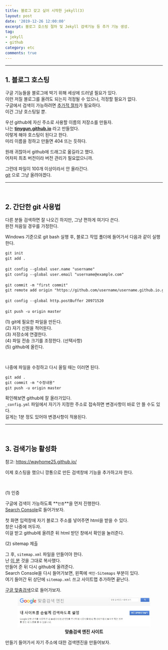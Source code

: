 ```yaml
---
title: 블로그 갖고 싶어 시작한 jekyll(3)
layout: post
date: '2019-12-26 12:00:00'
excerpt: 블로그 호스팅 절차 및 Jekyll 검색기능 등 추가 기능 생성.
tag:
- jekyll
- github
category: etc
comments: true
---
```


---

## **1. 블로그 호스팅**

구글 기능들을 블로그에 박기 위해 세상에 드러낼 필요가 있다.<br>이런 저질 블로그를 올려도 되는지 걱정될 수 있으나, 걱정할 필요가 없다.<br>구글에서 검색이 가능하려면 [추가적 절차](https://wayhome25.github.io/etc/2017/02/20/google-search-sitemap-jekyll/)가 필요하다.<br>이건 그냥 호스팅일 뿐.

우선 github에 자신 주소로 사용할 이름의 저장소를 만들자.<br>나는 **[tinygun.github.io](https://github.com/tinygun/tinygun.github.io)** 라고 만들었다.<br>이렇게 해야 호스팅이 된다고 한다.<br>미리 이름을 정하고 만들면 404 뜨는 듯하다.

원래 귀찮아서 github에 드래그로 옮길라고 했다.<br>어차피 최초 버전이라 버전 관리가 필요없으니까.

그런데 파일이 100개 이상이라서 안 올라간다.<br>[git](https://gitforwindows.org/) 으로 그냥 올려야겠다.

---

<br>

## **2. 간단한 git 사용법**

다른 분들 검색하면 잘 나오긴 하지만, 그냥 편하게 여기다 쓴다.<br>완전 처음일 경우를 가정한다.

Windows 기준으로 git bash 실행 후, 블로그 작업 폴더에 들어가서 다음과 같이 실행한다.

```markdown
git init
git add .

git config --global user.name "username"
git config --global user.email "username@example.com"

git commit -m "first commit"
git remote add origin "https://github.com/username/username.github.io.git"

git config --global http.postBuffer 20971520

git push -u origin master
```

(1) git에 필요한 파일을 만든다.<br>(2) 자기 신원을 적어둔다.<br>(3) 저장소에 연결한다.<br>(4) 파일 전송 크기를 조정한다. (선택사항)<br>(5) github에 올린다.

<br>

나중에 파일을 수정하고 다시 올릴 때는 이러면 된다.

```markdown
git add .
git commit -m "수정내용"
git push -u origin master
```

확인해보면 github에 잘 올라가있다.<br>`_config.yml` 파일에서 자기가 지정한 주소로 접속하면 변경사항이 바로 안 뜰 수도 있다.<br>길게는 1분 정도 있어야 변경사항이 적용된다.

---

<br>

## 3. 검색기능 활성화

참고: https://wayhome25.github.io/

이제 호스팅을 했으니 깡통으로 만든 검색창에 기능을 추가하고자 한다.

<br>

(1) 인증

구글에 검색이 가능하도록 **`인증`**을 먼저 진행한다.<br>[Search Console](https://search.google.com/search-console/welcome?hl=ko&utm_source=wmx&utm_medium=deprecation-pane&utm_content=home)로 들어가보자.

첫 화면 입력창에 자기 블로그 주소를 넣어주면  html을 받을 수 있다.<br>창은 나중에 꺼두자.<br>이걸 받고 github에 올려준 뒤 html 받던 창에서 확인을 눌러준다.

(2) sitemap 제출

그 후, `sitemap.xml` 파일을 만들어야 한다.<br>난 [이 분](https://github.com/wayhome25/wayhome25.github.io/blob/master/sitemap.xml) 것을 그대로 복사했다.<br>만들어 준 뒤 다시 github에 올려준다.<br>Search Console을 다시 들어가보면, 왼쪽에 `색인-Sitemaps` 부분이 있다.<br>여기 들어간 뒤 상단에 `sitemap.xml` 쓰고 사이트맵 추가하면 끝난다.

[구글 맞춤검색](https://cse.google.co.kr/cse/)으로 들어가보자.<br>

<figure>
    <a href="\posts_image\jekyll_guide\googlesearch.JPG"><img src="\posts_image\jekyll_guide\googlesearch.JPG"></a>
    <figcaption><center><b>맞춤검색 엔진 사이트</b></center></figcaption>
</figure>

만들기 들어가서 자기 주소에 대한 검색엔진을 만들어보자.